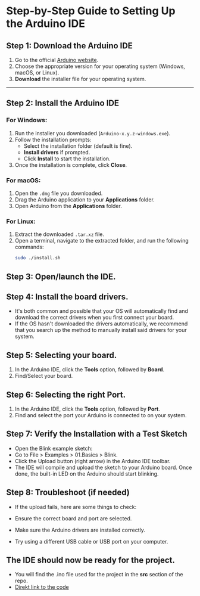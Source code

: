 # Step-by-Step Guide to Setting Up the Arduino IDE

## Step 1: Download the Arduino IDE

1. Go to the official [Arduino website](https://www.arduino.cc/en/software).
2. Choose the appropriate version for your operating system (Windows, macOS, or Linux).
3. **Download** the installer file for your operating system.

---

## Step 2: Install the Arduino IDE

### For Windows:
1. Run the installer you downloaded (`Arduino-x.y.z-windows.exe`).
2. Follow the installation prompts:
   - Select the installation folder (default is fine).
   - **Install drivers** if prompted.
   - Click **Install** to start the installation.
3. Once the installation is complete, click **Close**.

### For macOS:
1. Open the `.dmg` file you downloaded.
2. Drag the Arduino application to your **Applications** folder.
3. Open Arduino from the **Applications** folder.

### For Linux:
1. Extract the downloaded `.tar.xz` file.
2. Open a terminal, navigate to the extracted folder, and run the following commands:
   ```bash
   sudo ./install.sh


## Step 3: Open/launch the IDE.

## Step 4: Install the board drivers.
- It's both common and possible that your OS will automatically find and download the correct drivers when you first connect your board.
- If the OS hasn't downloaded the drivers automatically, we recommend that you search up the method to manually install said drivers for your system.

## Step 5: Selecting your board.
1. In the Arduino IDE, click the **Tools** option, followed by **Board**.
2. Find/Select your board.

## Step 6: Selecting the right Port.
1. In the Arduino IDE, click the **Tools** option, followed by **Port**.
2. Find and select the port your Arduino is connected to on your system.

## Step 7: Verify the Installation with a Test Sketch
- Open the Blink example sketch:
- Go to File > Examples > 01.Basics > Blink.
- Click the Upload button (right arrow) in the Arduino IDE toolbar.
- The IDE will compile and upload the sketch to your Arduino board. Once done, the built-in LED on the Arduino should start blinking.

## Step 8: Troubleshoot (if needed)
- If the upload fails, here are some things to check:

- Ensure the correct board and port are selected.
- Make sure the Arduino drivers are installed correctly.
- Try using a different USB cable or USB port on your computer.

## The IDE should now be ready for the project.
- You will find the .ino file used for the project in the **src** section of the repo.
- [Direkt link to the code](https://github.com/Filipanderssondev/course3_projectgroup2_security_system/blob/main/src/SAFE_AlarmSystem/SAFE_Alarm_System_v.1.0.ino)
